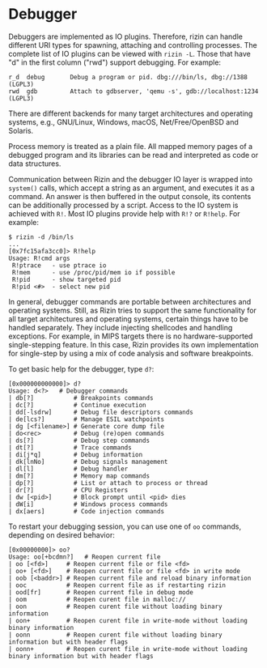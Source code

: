 # Debugger

Debuggers are implemented as IO plugins. Therefore, rizin can handle different URI types for spawning,
attaching and controlling processes. The complete list of IO plugins can be viewed with `rizin -L`.
Those that have "d" in the first column ("rwd") support debugging. For example:

```
r_d  debug       Debug a program or pid. dbg:///bin/ls, dbg://1388 (LGPL3)
rwd  gdb         Attach to gdbserver, 'qemu -s', gdb://localhost:1234 (LGPL3)
```

There are different backends for many target architectures and operating systems, e.g., GNU/Linux, Windows, macOS,
Net/Free/OpenBSD and Solaris.

Process memory is treated as a plain file. All mapped memory pages of a debugged program and its libraries can be
read and interpreted as code or data structures.

Communication between Rizin and the debugger IO layer is wrapped into `system()` calls, which accept a string
as an argument, and executes it as a command. An answer is then buffered in the output console, its contents
can be additionally processed by a script. Access to the IO system is achieved with `R!`. Most IO plugins provide
help with `R!?` or `R!help`. For example:

```
$ rizin -d /bin/ls
...
[0x7fc15afa3cc0]> R!help
Usage: R!cmd args
 R!ptrace   - use ptrace io
 R!mem      - use /proc/pid/mem io if possible
 R!pid      - show targeted pid
 R!pid <#>  - select new pid
```

In general, debugger commands are portable between architectures and operating systems. Still, as Rizin tries
to support the same functionality for all target architectures and operating systems, certain things have
to be handled separately. They include injecting shellcodes and handling exceptions. For example, in MIPS targets
there is no hardware-supported single-stepping feature. In this case, Rizin provides its own implementation
for single-step by using a mix of code analysis and software breakpoints.

To get basic help for the debugger, type `d?`:

```
[0x000000000000]> d?
Usage: d<?>   # Debugger commands
| db[?]           # Breakpoints commands
| dc[?]           # Continue execution
| dd[-lsdrw]      # Debug file descriptors commands
| de[lcs?]        # Manage ESIL watchpoints
| dg [<filename>] # Generate core dump file
| do<rec>         # Debug (re)open commands
| ds[?]           # Debug step commands
| dt[?]           # Trace commands
| di[j*q]         # Debug information
| dk[lnNo]        # Debug signals management
| dl[l]           # Debug handler
| dm[?]           # Memory map commands
| dp[?]           # List or attach to process or thread
| dr[?]           # CPU Registers
| dw [<pid>]      # Block prompt until <pid> dies
| dW[i]           # Windows process commands
| dx[aers]        # Code injection commands
```

To restart your debugging session, you can use one of `oo` commands, depending on desired behavior:

```
[0x00000000]> oo?
Usage: oo[+bcdmn?]   # Reopen current file
| oo [<fd>]     # Reopen current file or file <fd>
| oo+ [<fd>]    # Reopen current file or file <fd> in write mode
| oob [<baddr>] # Reopen current file and reload binary information
| ooc           # Reopen current file as if restarting rizin
| ood[fr]       # Reopen current file in debug mode
| oom           # Reopen curent file in malloc://
| oon           # Reopen curent file without loading binary information
| oon+          # Reopen curent file in write-mode without loading binary information
| oonn          # Reopen curent file without loading binary information but with header flags
| oonn+         # Reopen curent file in write-mode without loading binary information but with header flags
```
